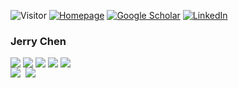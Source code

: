 ![Visitor](https://visitor-badge.laobi.icu/badge?page_id=Jerry391.Jerry391) 
<a href="https://Jerry391.github.io" target="_blank"><img src="https://img.shields.io/badge/Homepage-white?logo=googlehome&logoColor=%234285F4" alt="Homepage"></a>
<a href="https://scholar.google.com/citations?user=iShvJlEAAAAJ&hl=zh-CN" target="_blank"><img src="https://img.shields.io/badge/Google%20Scholar-white?logo=googlescholar&logoColor=%234285F4" alt="Google Scholar"></a>
<a href="https://www.linkedin.com/in/xchen279/" target="_blank"><img src="https://img.shields.io/badge/LinkedIn-white?logo=linkedin&logoColor=%234285F4" alt="LinkedIn"></a>

### Jerry Chen

<!--
**Jerry/Jerry** is a ✨ _special_ ✨ repository because its `README.md` (this file) appears on your GitHub profile.

Here are some ideas to get you started:

- 🔭 I’m currently working on ...
- 🌱 I’m currently learning ...
- 👯 I’m looking to collaborate on ...
- 🤔 I’m looking for help with ...
- 💬 Ask me about ...
- 📫 How to reach me: ...
- 😄 Pronouns: ...
- ⚡ Fun fact: ...


#### Usage Codes
-->
<div style="display: flex">

<img src="https://img.shields.io/badge/Scanpy-orange?style=for-the-badge&logo=pypi" style="margin-right: 0.25rem"/>

<img src="https://img.shields.io/badge/pytorch-lightblue?style=for-the-badge&logo=pytorch" style="margin-right: 0.25rem"/>

<img src="https://img.shields.io/badge/PyG-purple?style=for-the-badge&logo=PyG" style="margin-right: 0.25rem"/>

<img src="https://img.shields.io/badge/Seurat-lightyellow?style=for-the-badge&logo=compilerexplorer" style="margin-right: 0.25rem"/>

<img src="https://img.shields.io/badge/vue-brightgreen.svg?style=for-the-badge&logo=vue.js&logoColor=white" style="margin-right: 0.25rem"/>



</div>

<img src="https://github-readme-stats.vercel.app/api?username=Jerry391&show_icons=true&count_private=true&hide_border=true" align="left" style="margin-right: 0.5rem;" />
 
<img src="https://github-readme-stats.vercel.app/api/top-langs/?username=Jerry391&hide_border=true&layout=compact" align="left" />



